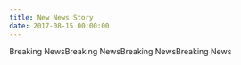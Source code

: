 ```yaml
---
title: New News Story
date: 2017-08-15 00:00:00
---
```



Breaking NewsBreaking NewsBreaking NewsBreaking News